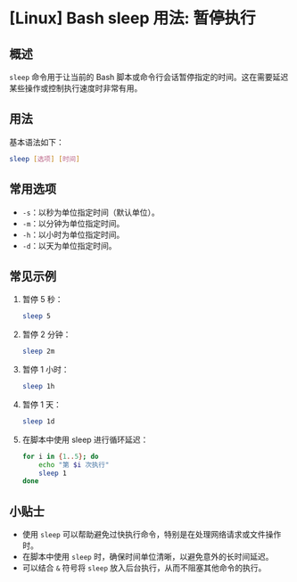 # [Linux] Bash sleep 用法: 暂停执行

## 概述
`sleep` 命令用于让当前的 Bash 脚本或命令行会话暂停指定的时间。这在需要延迟某些操作或控制执行速度时非常有用。

## 用法
基本语法如下：
```bash
sleep [选项] [时间]
```

## 常用选项
- `-s`：以秒为单位指定时间（默认单位）。
- `-m`：以分钟为单位指定时间。
- `-h`：以小时为单位指定时间。
- `-d`：以天为单位指定时间。

## 常见示例
1. 暂停 5 秒：
   ```bash
   sleep 5
   ```

2. 暂停 2 分钟：
   ```bash
   sleep 2m
   ```

3. 暂停 1 小时：
   ```bash
   sleep 1h
   ```

4. 暂停 1 天：
   ```bash
   sleep 1d
   ```

5. 在脚本中使用 sleep 进行循环延迟：
   ```bash
   for i in {1..5}; do
       echo "第 $i 次执行"
       sleep 1
   done
   ```

## 小贴士
- 使用 `sleep` 可以帮助避免过快执行命令，特别是在处理网络请求或文件操作时。
- 在脚本中使用 `sleep` 时，确保时间单位清晰，以避免意外的长时间延迟。
- 可以结合 `&` 符号将 `sleep` 放入后台执行，从而不阻塞其他命令的执行。